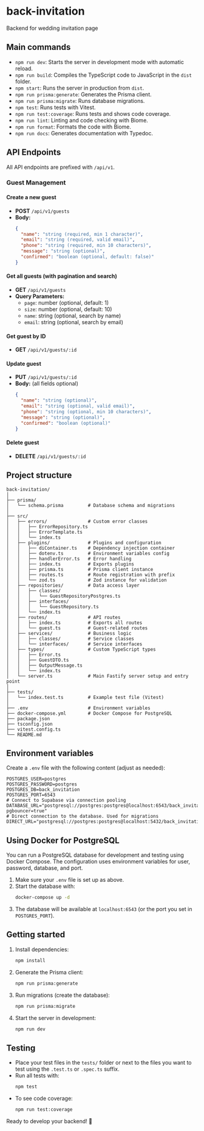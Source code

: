 # back-invitation

Backend for wedding invitation page

## Main commands

- `npm run dev`: Starts the server in development mode with automatic reload.
- `npm run build`: Compiles the TypeScript code to JavaScript in the `dist` folder.
- `npm start`: Runs the server in production from `dist`.
- `npm run prisma:generate`: Generates the Prisma client.
- `npm run prisma:migrate`: Runs database migrations.
- `npm test`: Runs tests with Vitest.
- `npm run test:coverage`: Runs tests and shows code coverage.
- `npm run lint`: Linting and code checking with Biome.
- `npm run format`: Formats the code with Biome.
- `npm run docs`: Generates documentation with Typedoc.

## API Endpoints

All API endpoints are prefixed with `/api/v1`.

### Guest Management

#### Create a new guest
- **POST** `/api/v1/guests`
- **Body:**
  ```json
  {
    "name": "string (required, min 1 character)",
    "email": "string (required, valid email)",
    "phone": "string (required, min 10 characters)",
    "message": "string (optional)",
    "confirmed": "boolean (optional, default: false)"
  }
  ```

#### Get all guests (with pagination and search)
- **GET** `/api/v1/guests`
- **Query Parameters:**
  - `page`: number (optional, default: 1)
  - `size`: number (optional, default: 10)
  - `name`: string (optional, search by name)
  - `email`: string (optional, search by email)

#### Get guest by ID
- **GET** `/api/v1/guests/:id`

#### Update guest
- **PUT** `/api/v1/guests/:id`
- **Body:** (all fields optional)
  ```json
  {
    "name": "string (optional)",
    "email": "string (optional, valid email)",
    "phone": "string (optional, min 10 characters)",
    "message": "string (optional)",
    "confirmed": "boolean (optional)"
  }
  ```

#### Delete guest
- **DELETE** `/api/v1/guests/:id`

## Project structure

```
back-invitation/
│
├── prisma/
│   └── schema.prisma         # Database schema and migrations
│
├── src/
│   ├── errors/               # Custom error classes
│   │   ├── ErrorRepository.ts
│   │   ├── ErrorTemplate.ts
│   │   └── index.ts
│   ├── plugins/              # Plugins and configuration
│   │   ├── diContainer.ts    # Dependency injection container
│   │   ├── dotenv.ts         # Environment variables config
│   │   ├── handlerError.ts   # Error handling
│   │   ├── index.ts          # Exports plugins
│   │   ├── prisma.ts         # Prisma client instance
│   │   ├── routes.ts         # Route registration with prefix
│   │   └── zod.ts            # Zod instance for validation
│   ├── repositories/         # Data access layer
│   │   ├── classes/
│   │   │   └── GuestRepositoryPostgres.ts
│   │   ├── interfaces/
│   │   │   └── GuestRepository.ts
│   │   └── index.ts
│   ├── routes/               # API routes
│   │   ├── index.ts          # Exports all routes
│   │   └── guest.ts          # Guest-related routes
│   ├── services/             # Business logic
│   │   ├── classes/          # Service classes
│   │   └── interfaces/       # Service interfaces
│   ├── types/                # Custom TypeScript types
│   │   ├── Error.ts
│   │   ├── GuestDTO.ts
│   │   ├── OutputMessage.ts
│   │   └── index.ts
│   └── server.ts             # Main Fastify server setup and entry point
│
├── tests/
│   └── index.test.ts         # Example test file (Vitest)
│
├── .env                      # Environment variables
├── docker-compose.yml        # Docker Compose for PostgreSQL
├── package.json
├── tsconfig.json
├── vitest.config.ts
└── README.md
```

## Environment variables

Create a `.env` file with the following content (adjust as needed):

```
POSTGRES_USER=postgres
POSTGRES_PASSWORD=postgres
POSTGRES_DB=back_invitation
POSTGRES_PORT=6543
# Connect to Supabase via connection pooling
DATABASE_URL="postgresql://postgres:postgres@localhost:6543/back_invitation?pgbouncer=true"
# Direct connection to the database. Used for migrations
DIRECT_URL="postgresql://postgres:postgres@localhost:5432/back_invitation"
```

## Using Docker for PostgreSQL

You can run a PostgreSQL database for development and testing using Docker Compose. The configuration uses environment variables for user, password, database, and port.

1. Make sure your `.env` file is set up as above.
2. Start the database with:
   ```bash
   docker-compose up -d
   ```
3. The database will be available at `localhost:6543` (or the port you set in `POSTGRES_PORT`).

## Getting started

1. Install dependencies:
   ```bash
   npm install
   ```
2. Generate the Prisma client:
   ```bash
   npm run prisma:generate
   ```
3. Run migrations (create the database):
   ```bash
   npm run prisma:migrate
   ```
4. Start the server in development:
   ```bash
   npm run dev
   ```

## Testing

- Place your test files in the `tests/` folder or next to the files you want to test using the `.test.ts` or `.spec.ts` suffix.
- Run all tests with:
  ```bash
  npm test
  ```
- To see code coverage:
  ```bash
  npm run test:coverage
  ```

Ready to develop your backend! 🚀